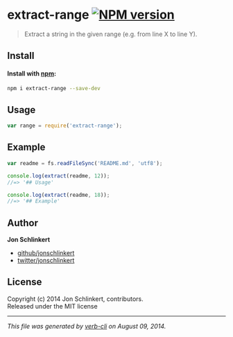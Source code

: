 # extract-range [![NPM version](https://badge.fury.io/js/extract-range.png)](http://badge.fury.io/js/extract-range)

> Extract a string in the given range (e.g. from line X to line Y).

## Install
#### Install with [npm](npmjs.org):

```bash
npm i extract-range --save-dev
```

## Usage

```js
var range = require('extract-range');
```

## Example

```js
var readme = fs.readFileSync('README.md', 'utf8');

console.log(extract(readme, 12));
//=> '## Usage'

console.log(extract(readme, 18));
//=> '## Example'
```

## Author

**Jon Schlinkert**
 
+ [github/jonschlinkert](https://github.com/jonschlinkert)
+ [twitter/jonschlinkert](http://twitter.com/jonschlinkert) 

## License
Copyright (c) 2014 Jon Schlinkert, contributors.  
Released under the MIT license

***

_This file was generated by [verb-cli](https://github.com/assemble/verb-cli) on August 09, 2014._